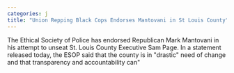 ```yaml
---
categories: j
title: "Union Repping Black Cops Endorses Mantovani in St Louis County"
---
```


      
      

      
       
 The Ethical Society of Police has endorsed Republican Mark Mantovani in his attempt to unseat St. Louis County Executive Sam Page. In a statement released today, the ESOP said that the county is in "drastic" need of change and that transparency and accountability can"